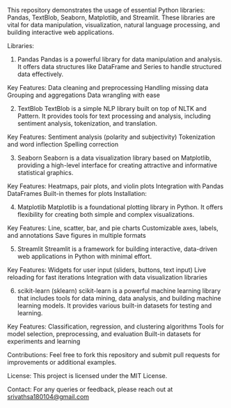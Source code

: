 This repository demonstrates the usage of essential Python libraries: Pandas, TextBlob, Seaborn, Matplotlib, and Streamlit. These libraries are vital for data manipulation, visualization, natural language processing, and building interactive web applications.

Libraries:

1. Pandas
Pandas is a powerful library for data manipulation and analysis. It offers data structures like DataFrame and Series to handle structured data effectively.

Key Features:
Data cleaning and preprocessing
Handling missing data
Grouping and aggregations
Data wrangling with ease

2. TextBlob
TextBlob is a simple NLP library built on top of NLTK and Pattern. It provides tools for text processing and analysis, including sentiment analysis, tokenization, and translation.

Key Features:
Sentiment analysis (polarity and subjectivity)
Tokenization and word inflection
Spelling correction

3. Seaborn
Seaborn is a data visualization library based on Matplotlib, providing a high-level interface for creating attractive and informative statistical graphics.

Key Features:
Heatmaps, pair plots, and violin plots
Integration with Pandas DataFrames
Built-in themes for plots
Installation:

4. Matplotlib
Matplotlib is a foundational plotting library in Python. It offers flexibility for creating both simple and complex visualizations.

Key Features:
Line, scatter, bar, and pie charts
Customizable axes, labels, and annotations
Save figures in multiple formats

5. Streamlit
Streamlit is a framework for building interactive, data-driven web applications in Python with minimal effort.

Key Features:
Widgets for user input (sliders, buttons, text input)
Live reloading for fast iterations
Integration with data visualization libraries

6. scikit-learn (sklearn)
scikit-learn is a powerful machine learning library that includes tools for data mining, data analysis, and building machine learning models. It provides various built-in datasets for testing and learning.

Key Features:
Classification, regression, and clustering algorithms
Tools for model selection, preprocessing, and evaluation
Built-in datasets for experiments and learning

Contributions:
Feel free to fork this repository and submit pull requests for improvements or additional examples.

License:
This project is licensed under the MIT License.

Contact:
For any queries or feedback, please reach out at srivathsa180104@gmail.com








